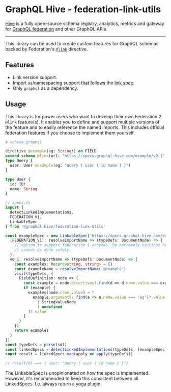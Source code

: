 # GraphQL Hive - federation-link-utils

[Hive](https://the-guild.dev/graphql/hive) is a fully open-source schema registry, analytics,
metrics and gateway for [GraphQL federation](https://the-guild.dev/graphql/hive/federation) and
other GraphQL APIs.

---

This library can be used to create custom features for GraphQL schemas backed by Federation's
[`@link`](https://www.apollographql.com/docs/graphos/reference/federation/directives#the-link-directive)
directive.

## Features

- Link version support.
- Import `as`/namespacing support that follows the [link spec](https://specs.apollo.dev/link/v1.0/).
- Only `graphql` as a dependency.

## Usage

This library is for power users who want to develop their own Federation 2 `@link` feature(s). It
enables you to define and support multiple versions of the feature and to easily reference the named
imports. This includes official federation features if you choose to implement them yourself.

```graphql
# schema.graphql

directive @example(eg: String!) on FIELD
extend schema @link(url: "https://specs.graphql-hive.com/example/v0.1", import: ["@example"])
type Query {
  user: User @example(eg: "query { user { id name } }")
}

type User {
  id: ID!
  name: String
}
```

```typescript
// specs.ts
import {
  detectLinkedImplementations,
  FEDERATION_V1,
  LinkableSpec
} from '@graphql-hive/federation-link-utils'

const exampleSpec = new LinkableSpec('https://specs.graphql-hive.com/example', {
  [FEDERATION_V1]: resolveImportName => (typeDefs: DocumentNode) => {
    // option to support federation 1 schemas. Be extremely cautious here because versioning
    // cannot be done safely.
  },
  v0_1: resolveImportName => (typeDefs: DocumentNode) => {
    const examples: Record<string, string> = {}
    const exampleName = resolveImportName('@example')
    visit(typeDefs, {
      FieldDefinition: node => {
        const example = node.directives?.find(d => d.name.value === exampleName)
        if (example) {
          examples[node.name.value] = (
            example.arguments?.find(a => a.name.value === 'eg')?.value as
              | StringValueNode
              | undefined
          )?.value
        }
      }
    })
    return examples
  }
})
const typeDefs = parse(sdl)
const linkedSpecs = detectLinkedImplementations(typeDefs, [exampleSpec])
const result = linkedSpecs.map(apply => apply(typeDefs))

// result[0] ==> { user: "query { user { id name } }"}
```

The LinkableSpec is unopinionated on how the spec is implemented. However, it's recommended to keep
this consistent between all LinkedSpecs. I.e. always return a yoga plugin.
